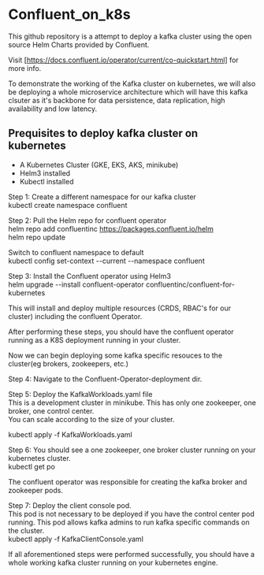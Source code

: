 # Confluent_on_k8s

This github repository is a attempt to deploy a kafka cluster using the open source Helm Charts provided by Confluent.

Visit [https://docs.confluent.io/operator/current/co-quickstart.html] for more info.

To demonstrate the working of the Kafka cluster on kubernetes, we will also be deploying a whole microservice architecture which will have this kafka clsuter as it's backbone for data persistence, data replication, high availability and low latency. 

## Prequisites to deploy kafka cluster on kubernetes

* A Kubernetes Cluster (GKE, EKS, AKS, minikube)
* Helm3 installed
* Kubectl installed

Step 1: Create a different namespace for our kafka cluster
<br>
kubectl create namespace confluent

Step 2: Pull the Helm repo for confluent operator<br>
helm repo add confluentinc https://packages.confluent.io/helm<br>
helm repo update

Switch to confluent namespace to default<br>
kubectl config set-context --current --namespace confluent

Step 3: Install the Confluent operator using Helm3<br>
helm upgrade --install confluent-operator confluentinc/confluent-for-kubernetes

This will install and deploy multiple resources (CRDS, RBAC's for our cluster) including the confluent Operator.

After performing these steps, you should have the confluent operator running as a K8S deployment running in your cluster.

Now we can begin deploying some kafka specific resouces to the cluster(eg brokers, zookeepers, etc.)

Step 4: Navigate to the Confluent-Operator-deployment dir.

Step 5: Deploy the KafkaWorkloads.yaml file<br>
This is a development cluster in minikube. This has only one zookeeper, one broker, one control center.<br>
You can scale according to the size of your cluster.

kubectl apply -f KafkaWorkloads.yaml

Step 6: You should see a one zookeeper, one broker cluster running on your kubernetes cluster.<br>
kubectl get po

The confluent operator was responsible for creating the kafka broker and zookeeper pods.

Step 7: Deploy the client console pod.<br>
This pod is not necessary to be deployed if you have the control center pod running. This pod allows kafka admins to run kafka specific commands on the cluster.<br>
kubectl apply -f KafkaClientConsole.yaml

If all aforementioned steps were performed successfully, you should have a whole working kafka cluster running on your kubernetes engine.


